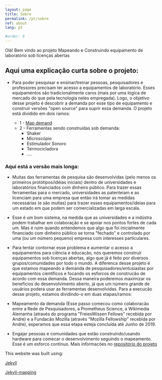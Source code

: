 ```yaml
---
layout: page
title: Sobre
permalink: /pt/sobre
ref: about
lang: pt

#order: 6
---
```





Olá! Bem vindo ao projeto Mapeando e Construindo equipamento de laboratório sob licenças abertas

## Aqui uma explicação curta sobre o projeto:

- Para poder pesquisar e ensinar/treinar pessoas, pesquisadores e professores precisam ter acesso a equipamentos de laboratório. Esses equipamentos são tradicionalmente caros (mais por uma lógica de mercado do que pela tecnologia neles empregada). Logo, o objetivo desse projeto é descobrir a demanda por esse tipo de equipamento e construir versões "open source" para suprir essa demanda. O projeto está dividido em dois ramos:

  - 1 - [Map demand](https://github.com/FOSH-following-demand/map_fosh_demand)
  - 2 - Ferramentas sendo construídas sob demanda:
    - Shaker
    - Microscópio
    - Estimulador Sonoro
    - Termocicladora
    - ....

### Aqui está a versão mais longa:

 - Muitas das ferramentas de pesquisa são desenvolvidas (pelo menos os primeiros protótipos/idéias iniciais) dentro de universidades e laboratórios financiados com dinheiro público. Para trazer essas ferramentas para o mercado, universidades as patenteiam e as licenciam para uma empresa que então irá tomar as medidas necessárias (e são muitas) para trazer esses equipamentos/ideias para um estado em que podem ser comercializadas em larga escala.

 - Esse é um bom sistema, na medida que as universidades e a indústra podem trabalhar em colaboração e se apoiar nos pontos fortes de cada um. Mas é ruim quando entendemos que algo que foi inicialmente financiado com dinheiro público se torna "fechado" e controlado por uma (ou um número pequeno) empresa com interesses particulares.

 - Para tentar contornar esse problema e aumentar o acesso a equipamentos para ciência e educacão, nós queremos construir equipamentos sob licenças abertas, algo que já é feito por diversos grupos/comunidades por todo o mundo. A diferenca desse projeto é que estamos mapeando a demanda de pesquisadores/entusiastas por equipamentos científicos e focando os esforcos de construcão de acordo com essa demanda. Dessa maneira poderemos maximizar os benefícios do desenvolvimento aberto, já que um número grande de usuários podera usar as ferramentas desenvolvidas. Para a execucão desse projeto, estamos dividindo-o em duas etapas/ramos:

  - Mapeamento da demanda (Esse passo comecou como colaboracão entre a Rede de Pesquisadores, a Prometheus Science, a Wikimedia Alemanha (através do programa "FreiesWissen Fellows" recebida por Andre) e a Fundacão Mozilla (através "Mozilla Fellowship" recebida por Andre), esperamos que essa etapa esteja concluída até Junho de 2019.

  - Engajar pessoas e comunidades que estão construíndo/usando hardware para comecar o desenvolvimento seguindo o mapeamento. Esse é um esforco contínuo. Mais informacões no [repositório do projeto](https://github.com/FOSH-following-demand)



This website was built using:

[Jekyll](https://jekyllrb.com)  

[Jekyll-mapping](https://github.com/matthewowen/jekyll-mapping)
